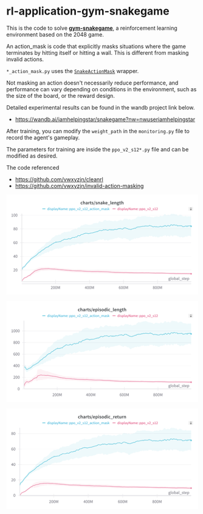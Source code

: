 # rl-application-gym-snakegame

This is the code to solve [**gym-snakegame**](https://github.com/helpingstar/gym-snakegame), a reinforcement learning environment based on the 2048 game.

An action_mask is code that explicitly masks situations where the game terminates by hitting itself or hitting a wall. This is different from masking invalid actions.

`*_action_mask.py` uses the [`SnakeActionMask`](https://github.com/helpingstar/gym-snakegame/blob/main/gym_snakegame/wrappers/snake_action_mask.py) wrapper. 

Not masking an action doesn't necessarily reduce performance, and performance can vary depending on conditions in the environment, such as the size of the board, or the reward design.

Detailed experimental results can be found in the wandb project link below.
* https://wandb.ai/iamhelpingstar/snakegame?nw=nwuseriamhelpingstar

After training, you can modify the `weight_path` in the `monitoring.py` file to record the agent's gameplay.

The parameters for training are inside the `ppo_v2_s12*.py` file and can be modified as desired.

The code referenced
* https://github.com/vwxyzjn/cleanrl
* https://github.com/vwxyzjn/invalid-action-masking


![snake_length](/figure/snake_length.png)

![episodic_length](/figure/episodic_length.png)

![episodic_return](/figure/episodic_return.png)

